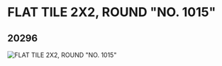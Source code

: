 # FLAT TILE 2X2, ROUND "NO. 1015"
## 20296
![FLAT TILE 2X2, ROUND "NO. 1015"](https://lc-www-live-s.legocdn.com/media/bricks/5/2/6104410.jpg)
